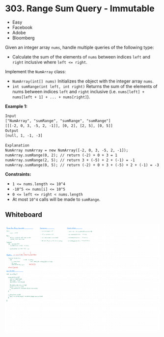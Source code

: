 # 303. Range Sum Query - Immutable
- Easy
- Facebook
- Adobe
- Bloomberg

Given an integer array `nums`, handle multiple queries of the following type:
- Calculate the sum of the elements of `nums` between indices `left` and `right`
  inclusive where `left <= right`.

Implement the `NumArray` class:
- `NumArray(int[] nums)` Initializes the object with the integer array `nums`.
- `int sumRange(int left, int right)` Returns the sum of the elements of nums
  between indices `left` and `right` inclusive (i.e.
  `nums[left] + nums[left + 1] + ... + nums[right]`).

**Example 1:**
```
Input
["NumArray", "sumRange", "sumRange", "sumRange"]
[[[-2, 0, 3, -5, 2, -1]], [0, 2], [2, 5], [0, 5]]
Output
[null, 1, -1, -3]

Explanation
NumArray numArray = new NumArray([-2, 0, 3, -5, 2, -1]);
numArray.sumRange(0, 2); // return (-2) + 0 + 3 = 1
numArray.sumRange(2, 5); // return 3 + (-5) + 2 + (-1) = -1
numArray.sumRange(0, 5); // return (-2) + 0 + 3 + (-5) + 2 + (-1) = -3
```

**Constraints:**
- `1 <= nums.length <= 10^4`
- `-10^5 <= nums[i] <= 10^5`
- `0 <= left <= right < nums.length`
- At most `10^4` calls will be made to `sumRange`.

## Whiteboard
![Whiteboard Image][whiteboard-image]

<!-- Refs -->
[whiteboard-image]: whiteboard.jpg
